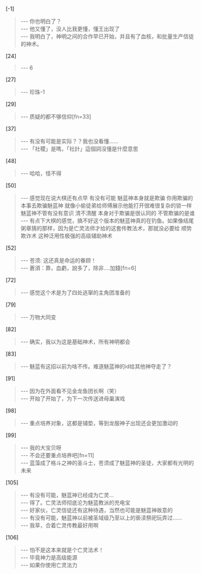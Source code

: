 
[-1] 
>--- 你也明白了？<br>
>--- 他又懂了，没人比我更懂，懂王出现了<br>
>--- 我明白了，神明之间的合作早已开始，并且有了血核，和批量生产信徒的神术。<br>

[24] 
>--- 6<br>

[27] 
>--- 珍珠-1<br>

[29] 
>--- 质疑的都不够信仰[fn=33]<br>

[37] 
>--- 有没有可能是实际？？我也没看懂……<br>
>--- 「社稷」是嗎，「社計」這個詞沒懂是什麼意思<br>

[48] 
>--- 哈哈，怪不得<br>

[50] 
>--- 感觉现在说大棋还有点早 有没有可能 魅蓝神本身就是欺骗 你用欺骗的本事去欺骗魅蓝神 就像小偷徒弟给师傅展示他能打开很难很复杂的锁一样 魅蓝神不管有没有意识 清不清醒 本身对于欺骗是很认同的 不管欺骗的是谁<br>
>--- 有点下大棋的感觉，搞不好这个版本的魅蓝神真的在钓鱼。如果像结尾粥章猜的那样，因为是亡灵法师才给的这套传教法术，那就没必要给 顺势欺诈术 这种泛用性极强的高级辅助神术<br>

[52] 
>--- 苍须:  这还真是命运的眷顾！<br>
>--- 蒼須：靠，血虧，說多了，除非....加錢[fn=6]<br>

[72] 
>--- 感觉这个术是为了四处逃窜的主角团准备的<br>

[79] 
>--- 万物大同变<br>

[82] 
>--- 确实，我以为这是基础神术，所有神明都会<br>

[83] 
>--- 魅蓝有这招以前为啥不传。难道魅蓝神的id给其他神夺走了？<br>

[91] 
>--- 因为在外面看不见金龙鱼团长啊（笑）<br>
>--- 开始了开始了，为下一次传送进母巢演戏<br>

[98] 
>--- 重点培养对象，这都是铺垫，等到龙服神子出现还会更加激动的<br>

[99] 
>--- 我的大宝贝呀<br>
>--- 不会还要重点培养吧[fn=11]<br>
>--- 蓝藻成了格斗之神的圣斗士，苍须成了魅蓝神的圣徒，大家都有光明的未来<br>

[105] 
>--- 有没有可能，魅蓝神已经成为亡灵…<br>
>--- 得了。亡灵法师彻底沦为魅蓝教派的充电宝<br>
>--- 好家伙，亡灵信徒还有这种待遇，当然也可能是魅蓝神故意的<br>
>--- 有没有可能，魅蓝神以前被圣域级乃至以上的亵渎祭祀玩弄过……<br>
>--- 我草，合着亡灵传教最好用啊<br>

[106] 
>--- 怕不是这本来就是个亡灵法术！<br>
>--- 毕竟神力是高级能源<br>
>--- 如果你使用亡灵法力<br>
